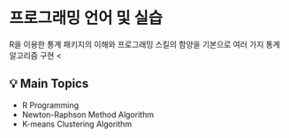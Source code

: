 # 프로그래밍 언어 및 실습
R을 이용한 통계 패키지의 이해와 프로그래밍 스킬의 함양을 기본으로 여러 가지 통계 알고리즘 구현
<

## 💡 Main Topics
- R Programming
- Newton-Raphson Method Algorithm
- K-means Clustering Algorithm
